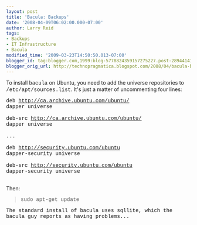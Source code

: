 ```yaml
---
layout: post
title: 'Bacula: Backups'
date: '2008-04-09T06:02:00.000-07:00'
author: Larry Reid
tags:
- Backups
- IT Infrastructure
- Bacula
modified_time: '2009-03-23T14:50:50.013-07:00'
blogger_id: tag:blogger.com,1999:blog-5778824359157275227.post-2894414114566985183
blogger_orig_url: http://technopragmatica.blogspot.com/2008/04/bacula-backups.html
---
```


To install <span style="font-family:courier new;">bacula</span> on
Ubuntu, you need to add the universe repositories to <span
style="font-family:courier new;">/etc/apt/sources.list</span>. It's just
a matter of uncommenting four lines:  
<span style="font-family:courier new;" /><pre><span
style="font-family:courier new;">deb
http://ca.archive.ubuntu.com/ubuntu/ dapper universe</span>   
<span style="font-family:courier new;">deb-src
http://ca.archive.ubuntu.com/ubuntu/ dapper universe</span>   
<span style="font-family:courier new;">...</span>   
<span style="font-family:courier new;">deb
http://security.ubuntu.com/ubuntu dapper-security universe</span>   
<span style="font-family:courier new;">deb-src
http://security.ubuntu.com/ubuntu dapper-security universe</span>  
</pre>Then:  
<span style="font-family:courier new;" /><blockquote><span
style="font-family:courier new;">sudo apt-get update</span><span
style="font-family:courier new;" />  
</blockquote>The standard install of <span style="font-family:courier
new;">bacula</span> uses <span style="font-family:courier
new;">sqllite</span>, which the <span style="font-family:courier
new;">bacula</span> guy reports as having problems...

